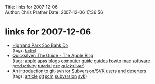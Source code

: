 Title: links for 2007-12-06  
Author: Chris Prather
Date: 2007-12-06 17:36:56

# links for 2007-12-06
<ul class="delicious">
	<li>
		<div class="delicious-link"><a href="http://home.comcast.net/~mark558/#">Highland Park Soo Bahk Do</a></div>
		<div class="delicious-tags">(tags: <a href="http://del.icio.us/perigrin/katie">katie</a>)</div>
	</li>
	<li>
		<div class="delicious-link"><a href="http://theappleblog.com/quicksilver-the-guide/">Quicksilver: The Guide - The Apple Blog</a></div>
		<div class="delicious-tags">(tags: <a href="http://del.icio.us/perigrin/apple">apple</a> <a href="http://del.icio.us/perigrin/apps">apps</a> <a href="http://del.icio.us/perigrin/blogs">blogs</a> <a href="http://del.icio.us/perigrin/computer">computer</a> <a href="http://del.icio.us/perigrin/guide">guide</a> <a href="http://del.icio.us/perigrin/guides">guides</a> <a href="http://del.icio.us/perigrin/howto">howto</a> <a href="http://del.icio.us/perigrin/mac">mac</a> <a href="http://del.icio.us/perigrin/software">software</a> <a href="http://del.icio.us/perigrin/productivity">productivity</a> <a href="http://del.icio.us/perigrin/tutorial">tutorial</a> <a href="http://del.icio.us/perigrin/osx">osx</a> <a href="http://del.icio.us/perigrin/quicksilver">quicksilver</a>)</div>
	</li>
	<li>
		<div class="delicious-link"><a href="http://utsl.gen.nz/talks/git-svn/intro.html#getting">An introduction to git-svn for Subversion/SVK users and deserters</a></div>
		<div class="delicious-tags">(tags: <a href="http://del.icio.us/perigrin/article">article</a> <a href="http://del.icio.us/perigrin/git">git</a> <a href="http://del.icio.us/perigrin/scm">scm</a> <a href="http://del.icio.us/perigrin/subversion">subversion</a> <a href="http://del.icio.us/perigrin/svk">svk</a>)</div>
	</li>
</ul>

